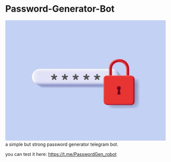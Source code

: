 # Password-Generator-Bot 
![Alt text](https://github.com/callmeEBi/Password-Generator-Bot/blob/main/bot%20profile%20picture.png?raw=True)
a simple but strong password generator telegram bot.

you can test it here: https://t.me/PasswordGen_robot
